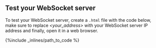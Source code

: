 ## Test your WebSocket server

To test your WebSocket server, create a `.html` file with the code below, make sure to replace *&lt;your&#95;address&gt;* with your WebSocket server IP address and finally, open it in a web browser.



{%include _inlines/path_to_code %}


